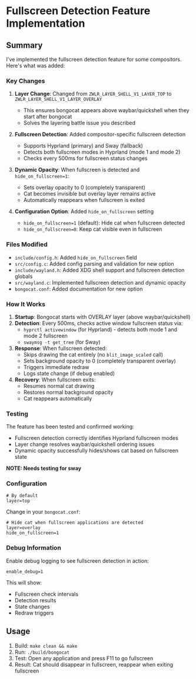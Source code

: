 # Fullscreen Detection Feature Implementation

## Summary

I've implemented the fullscreen detection feature for some compositors. Here's what was added:

### Key Changes

1. **Layer Change**: Changed from `ZWLR_LAYER_SHELL_V1_LAYER_TOP` to `ZWLR_LAYER_SHELL_V1_LAYER_OVERLAY`
   - This ensures bongocat appears above waybar/quickshell when they start after bongocat
   - Solves the layering battle issue you described

2. **Fullscreen Detection**: Added compositor-specific fullscreen detection
   - Supports Hyprland (primary) and Sway (fallback)
   - Detects both fullscreen modes in Hyprland (mode 1 and mode 2)
   - Checks every 500ms for fullscreen status changes

3. **Dynamic Opacity**: When fullscreen is detected and `hide_on_fullscreen=1`:
   - Sets overlay opacity to 0 (completely transparent)
   - Cat becomes invisible but overlay layer remains active
   - Automatically reappears when fullscreen is exited

4. **Configuration Option**: Added `hide_on_fullscreen` setting
   - `hide_on_fullscreen=1` (default): Hide cat when fullscreen detected
   - `hide_on_fullscreen=0`: Keep cat visible even in fullscreen

### Files Modified

- `include/config.h`: Added `hide_on_fullscreen` field
- `src/config.c`: Added config parsing and validation for new option
- `include/wayland.h`: Added XDG shell support and fullscreen detection globals
- `src/wayland.c`: Implemented fullscreen detection and dynamic opacity
- `bongocat.conf`: Added documentation for new option

### How It Works

1. **Startup**: Bongocat starts with OVERLAY layer (above waybar/quickshell)
2. **Detection**: Every 500ms, checks active window fullscreen status via:
   - `hyprctl activewindow` (for Hyprland) - detects both mode 1 and mode 2 fullscreen
   - `swaymsg -t get_tree` (for Sway)
3. **Response**: When fullscreen detected:
   - Skips drawing the cat entirely (no `blit_image_scaled` call)
   - Sets background opacity to 0 (completely transparent overlay)
   - Triggers immediate redraw
   - Logs state change (if debug enabled)
4. **Recovery**: When fullscreen exits:
   - Resumes normal cat drawing
   - Restores normal background opacity
   - Cat reappears automatically

### Testing

The feature has been tested and confirmed working:
- Fullscreen detection correctly identifies Hyprland fullscreen modes
- Layer change resolves waybar/quickshell ordering issues
- Dynamic opacity successfully hides/shows cat based on fullscreen state

**NOTE: Needs testing for sway** 

### Configuration

```
# By default 
layer=top
```


Change in your `bongocat.conf`:
```
# Hide cat when fullscreen applications are detected
layer=overlay
hide_on_fullscreen=1
```

### Debug Information

Enable debug logging to see fullscreen detection in action:
```
enable_debug=1
```

This will show:
- Fullscreen check intervals
- Detection results
- State changes
- Redraw triggers

## Usage

1. Build: `make clean && make`
2. Run: `./build/bongocat`
3. Test: Open any application and press F11 to go fullscreen
4. Result: Cat should disappear in fullscreen, reappear when exiting fullscreen